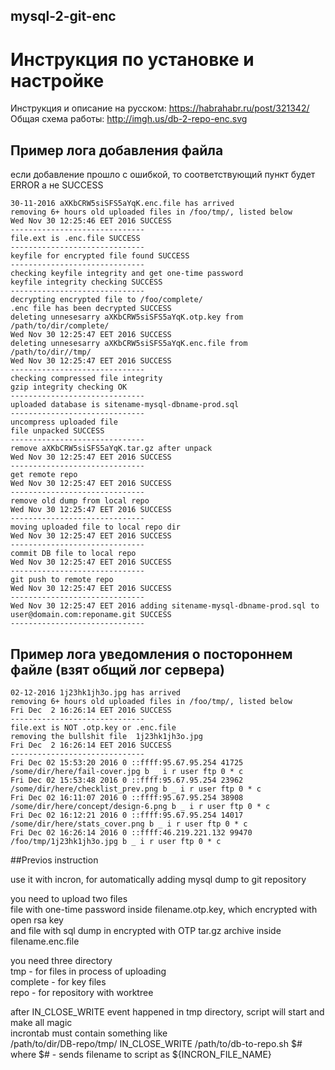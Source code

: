 ## mysql-2-git-enc
# Инструкция по установке и настройке

Инструкция и описание на русском: https://habrahabr.ru/post/321342/
Общая схема работы: http://imgh.us/db-2-repo-enc.svg

## Пример лога добавления файла
если добавление прошло с ошибкой, то соответствующий пункт будет ERROR а не SUCCESS

```
30-11-2016 aXKbCRW5siSFS5aYqK.enc.file has arrived
removing 6+ hours old uploaded files in /foo/tmp/, listed below
Wed Nov 30 12:25:46 EET 2016 SUCCESS
------------------------------
file.ext is .enc.file SUCCESS
------------------------------
keyfile for encrypted file found SUCCESS
------------------------------
checking keyfile integrity and get one-time password
keyfile integrity checking SUCCESS
------------------------------
decrypting encrypted file to /foo/complete/
.enc file has been decrypted SUCCESS
deleting unnesesarry aXKbCRW5siSFS5aYqK.otp.key from  /path/to/dir/complete/
Wed Nov 30 12:25:47 EET 2016 SUCCESS
deleting unnesesarry aXKbCRW5siSFS5aYqK.enc.file from  /path/to/dir//tmp/
Wed Nov 30 12:25:47 EET 2016 SUCCESS
------------------------------
checking compressed file integrity
gzip integrity checking OK
------------------------------
uploaded database is sitename-mysql-dbname-prod.sql
------------------------------
uncompress uploaded file
file unpacked SUCCESS
------------------------------
remove aXKbCRW5siSFS5aYqK.tar.gz after unpack
Wed Nov 30 12:25:47 EET 2016 SUCCESS
------------------------------
get remote repo
Wed Nov 30 12:25:47 EET 2016 SUCCESS
------------------------------
remove old dump from local repo
Wed Nov 30 12:25:47 EET 2016 SUCCESS
------------------------------
moving uploaded file to local repo dir
Wed Nov 30 12:25:47 EET 2016 SUCCESS
------------------------------
commit DB file to local repo
Wed Nov 30 12:25:47 EET 2016 SUCCESS
------------------------------
git push to remote repo
Wed Nov 30 12:25:47 EET 2016 SUCCESS
------------------------------
Wed Nov 30 12:25:47 EET 2016 adding sitename-mysql-dbname-prod.sql to user@domain.com:reponame.git SUCCESS
------------------------------
```

## Пример лога уведомления о постороннем файле (взят общий лог сервера)

```
02-12-2016 1j23hk1jh3o.jpg has arrived
removing 6+ hours old uploaded files in /foo/tmp/, listed below
Fri Dec  2 16:26:14 EET 2016 SUCCESS
------------------------------
file.ext is NOT .otp.key or .enc.file
removing the bullshit file  1j23hk1jh3o.jpg
Fri Dec  2 16:26:14 EET 2016 SUCCESS
------------------------------
Fri Dec 02 15:53:20 2016 0 ::ffff:95.67.95.254 41725 /some/dir/here/fail-cover.jpg b _ i r user ftp 0 * c
Fri Dec 02 15:53:48 2016 0 ::ffff:95.67.95.254 23962  /some/dir/here/checklist_prev.png b _ i r user ftp 0 * c
Fri Dec 02 16:11:07 2016 0 ::ffff:95.67.95.254 38908  /some/dir/here/concept/design-6.png b _ i r user ftp 0 * c
Fri Dec 02 16:12:21 2016 0 ::ffff:95.67.95.254 14017  /some/dir/here/stats_cover.png b _ i r user ftp 0 * c
Fri Dec 02 16:26:14 2016 0 ::ffff:46.219.221.132 99470 /foo/tmp/1j23hk1jh3o.jpg b _ i r user ftp 0 * c
```

##Previos instruction

use it with incron, for automatically adding mysql dump to git repository

you need to upload two files  
file with one-time password inside filename.otp.key, which encrypted with open rsa key  
and file with sql dump in encrypted with OTP tar.gz archive inside filename.enc.file 

you need three directory  
tmp - for files in process of uploading  
complete - for key files   
repo - for repository with worktree

after IN_CLOSE_WRITE event happened in tmp directory, script will start and make all magic  
incrontab must contain something like  
/path/to/dir/DB-repo/tmp/ IN_CLOSE_WRITE /path/to/db-to-repo.sh $#  
where $# - sends filename to script as ${INCRON_FILE_NAME}

